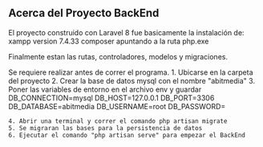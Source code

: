 ## Acerca del Proyecto BackEnd

El proyecto construido con Laravel 8 fue basicamente la instalación de:
    xampp version 7.4.33
    composer apuntando a la ruta php.exe

Finalmente estan las rutas, controladores, modelos y migraciones.

Se requiere realizar antes de correr el programa.
    1. Ubicarse en la carpeta del proyecto
    2. Crear la base de datos mysql con el nombre "abitmedia"
    3. Poner las variables de entorno en el archivo env y guardar
        DB_CONNECTION=mysql
        DB_HOST=127.0.0.1
        DB_PORT=3306
        DB_DATABASE=abitmedia
        DB_USERNAME=root
        DB_PASSWORD=

    4. Abrir una terminal y correr el comando php artisan migrate
    5. Se migraran las bases para la persistencia de datos
    6. Ejecutar el comando "php artisan serve" para empezar el BackEnd

